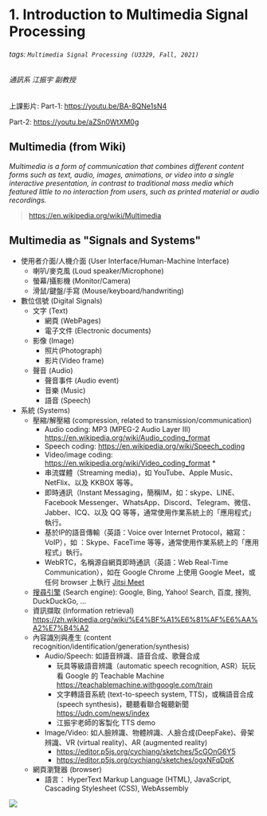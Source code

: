 # 1. Introduction to Multimedia Signal Processing

###### tags: `Multimedia Signal Processing (U3329, Fall, 2021)`
###### 通訊系 江振宇 副教授


上課影片:
Part-1: https://youtu.be/BA-8QNe1sN4

Part-2: https://youtu.be/aZSn0WtXM0g

## Multimedia (from Wiki)
*Multimedia is a form of communication that combines different content forms such as text, audio, images, animations, or video into a single interactive presentation, in contrast to traditional mass media which featured little to no interaction from users, such as printed material or audio recordings.*
> https://en.wikipedia.org/wiki/Multimedia

## Multimedia as "Signals and Systems"
* 使用者介面/人機介面 (User Interface/Human-Machine Interface)
    * 喇叭/麥克風 (Loud speaker/Microphone)
    * 螢幕/攝影機 (Monitor/Camera)
    * 滑鼠/鍵盤/手寫 (Mouse/keyboard/handwriting)
* 數位信號 (Digital Signals)
    * 文字 (Text)
        * 網頁 (WebPages)
        * 電子文件 (Electronic documents)
    * 影像 (Image)
        * 照片(Photograph)
        * 影片(Video frame)
    * 聲音 (Audio)
        * 聲音事件 (Audio event)
        * 音樂 (Music)
        * 語音 (Speech)
* 系統 (Systems)
    * 壓縮/解壓縮 (compression, related to transmission/communication)
      * Audio coding: MP3 (MPEG-2 Audio Layer III) https://en.wikipedia.org/wiki/Audio_coding_format
      * Speech coding: https://en.wikipedia.org/wiki/Speech_coding
      * Video/image coding: https://en.wikipedia.org/wiki/Video_coding_format      * 
      * 串流媒體（Streaming media)，如 YouTube、Apple Music、NetFlix、以及 KKBOX 等等。
      * 即時通訊（Instant Messaging，簡稱IM，如：skype、LINE、Facebook Messenger、WhatsApp、Discord、Telegram、微信、Jabber、ICQ、以及 QQ 等等，通常使用作業系統上的「應用程式」執行。
      * 基於IP的語音傳輸（英語：Voice over Internet Protocol，縮寫：VoIP），如 ：Skype、FaceTime 等等，通常使用作業系統上的「應用程式」執行。
      * WebRTC，名稱源自網頁即時通訊（英語：Web Real-Time Communication），如在 Google Chrome 上使用 Google Meet，或任何 browser 上執行 [Jitsi Meet](https://jitsi.org/)
    * [搜尋引擎](https://zh.wikipedia.org/wiki/%E6%90%9C%E7%B4%A2%E5%BC%95%E6%93%8E) (Search engine): Google, Bing, Yahoo! Search, 百度, 搜狗, DuckDuckGo, ...
    * 資訊擷取 (Information retrieval) https://zh.wikipedia.org/wiki/%E4%BF%A1%E6%81%AF%E6%AA%A2%E7%B4%A2
    * 內容識別與產生 (content recognition/identification/generation/synthesis)
      * Audio/Speech: 如語音辨識、語音合成、歌聲合成
         * 玩具等級語音辨識（automatic speech recognition, ASR）玩玩看 Google 的 Teachable Machine https://teachablemachine.withgoogle.com/train
         * 文字轉語音系統 (text-to-speech system, TTS)，或稱語音合成 (speech synthesis)，聽聽看聯合報聽新聞 https://udn.com/news/index
         * 江振宇老師的客製化 TTS demo
      * Image/Video: 如人臉辨識、物體辨識、人臉合成(DeepFake)、骨架辨識、VR (virtual reality)、AR (augmented reality)
         * https://editor.p5js.org/cychiang/sketches/5cGOnG6Y5 
         * https://editor.p5js.org/cychiang/sketches/ogxNFqDpK
    * 網頁瀏覽器 (browser)
      * 語言： HyperText Markup Language (HTML), JavaScript, Cascading Stylesheet (CSS), WebAssembly
    
![](https://i.imgur.com/HoaWsh7.png)












